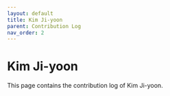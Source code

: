 ```yaml
---
layout: default
title: Kim Ji-yoon
parent: Contribution Log
nav_order: 2
---
```


# Kim Ji-yoon

This page contains the contribution log of Kim Ji-yoon.
